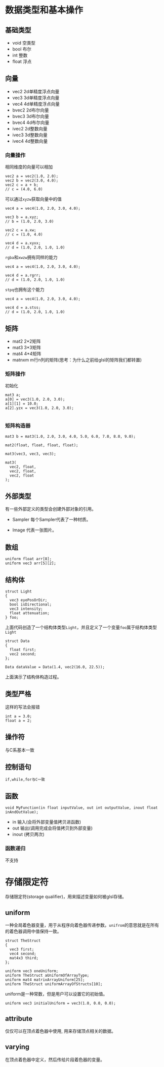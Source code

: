 # 数据类型和基本操作

## 基础类型
- void 空类型 
- bool 布尔
- int 整数
- float 浮点

## 向量
- vec2 2d单精度浮点向量
- vec3 3d单精度浮点向量
- vec4 4d单精度浮点向量
- bvec2 2d布尔向量
- bvec3 3d布尔向量
- bvec4 4d布尔向量
- ivec2 2d整数向量
- ivec3 3d整数向量
- ivec4 4d整数向量

### 向量操作

相同维度的向量可以相加
```
vec2 a = vec2(1.0, 2.0);
vec2 b = vec2(3.0, 4.0);
vec2 c = a + b;
// c = (4.0, 6.0) 
```

可以通过`xyzw`获取向量中的值
```
vec4 a = vec4(1.0, 2.0, 3.0, 4.0);

vec3 b = a.xyz;
// b = (1.0, 2.0, 3.0)

vec2 c = a.xw;
// c = (1.0, 4.0)

vec4 d = a.xyxx;
// d = (1.0, 2.0, 1.0, 1.0)
```

`rgba`和`xwzw`拥有同样的能力
```
vec4 a = vec4(1.0, 2.0, 3.0, 4.0);

vec4 d = a.rgrr;
// d = (1.0, 2.0, 1.0, 1.0) 
```

`stpq`也拥有这个能力
```
vec4 a = vec4(1.0, 2.0, 3.0, 4.0);

vec4 d = a.stss;
// d = (1.0, 2.0, 1.0, 1.0) 
```

## 矩阵

- mat2 2*2矩阵
- mat3 3*3矩阵
- mat4 4*4矩阵
- matnxm m行n列的矩阵(思考：为什么之前给glsl的矩阵我们都转置)


### 矩阵操作
初始化
```
mat3 a;
a[0] = vec3(1.0, 2.0, 3.0);
a[1][1] = 10.0;
a[2].yzx = vec3(1.0, 2.0, 3.0);


```

### 矩阵构造器
```
mat3 b = mat3(1.0, 2.0, 3.0, 4.0, 5.0, 6.0, 7.0, 8.0, 9.0);

mat2(float, float, float, float);

mat3(vec3, vec3, vec3);

mat3(
  vec2, float,
  vec2, float,
  vec2, float
);
```

## 外部类型

有一些外部定义的类型会创建外部对象的引用。

- Sampler
每个Sampler代表了一种材质。

- Image
代表一张图片。

## 数组

```
uniform float arr[8];
uniform vec3 arr[5][2];
```

## 结构体

```
struct Light
{
  vec3 eyePosOrDir;
  bool isDirectional;
  vec3 intensity;
  float attenuation;
} foo;
```
上面代码创造了一个结构体类型`Light`，并且定义了一个变量`foo`属于结构体类型`Light`

```
struct Data
{
  float first;
  vec2 second;
};

Data dataValue = Data(1.4, vec2(16.0, 22.5));
```
上面演示了结构体构造过程。

## 类型严格

这样的写法会报错
```
int a = 3.0;
float a = 2;
```

## 操作符
与C系基本一致

## 控制语句
```
if,while,for与C一致
```


## 函数
```
void MyFunction(in float inputValue, out int outputValue, inout float inAndOutValue);

```

- in 输入(会将外部变量值拷贝进函数)
- out 输出(调用完成会将值拷贝到外部变量)
- inout (拷贝两次)


### 函数递归
不支持


# 存储限定符 

存储限定符(storage qualifier)，用来描述变量如何被glsl存储。

## uniform

一种全局着色器变量，用于从程序向着色器传递参数。`unifrom`的意思就是在所有的着色器调用中值保持一致。

```
struct TheStruct
{
  vec3 first;
  vec4 second;
  mat4x3 third;
};

uniform vec3 oneUniform;
uniform TheStruct aUniformOfArrayType;
uniform mat4 matrixArrayUniform[25];
uniform TheStruct uniformArrayOfStructs[10];
```
uniform是一种常数，但是用户可以设置它的初始值。
```
uniform vec3 initialUniform = vec3(1.0, 0.0, 0.0);
```


## attribute

仅仅可以在顶点着色器中使用, 用来存储顶点相关的数据。


## varying

在顶点着色器中定义，然后传给片段着色器的变量。